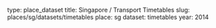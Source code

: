 type: place_dataset
title: Singapore / Transport Timetables
slug: places/sg/datasets/timetables
place: sg
dataset: timetables
year: 2014
